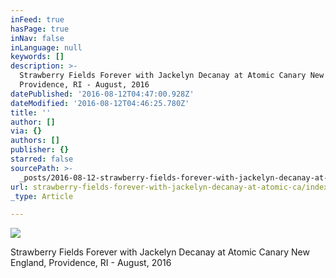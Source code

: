 ```yaml
---
inFeed: true
hasPage: true
inNav: false
inLanguage: null
keywords: []
description: >-
  Strawberry Fields Forever with Jackelyn Decanay at Atomic Canary New England,
  Providence, RI - August, 2016
datePublished: '2016-08-12T04:47:00.928Z'
dateModified: '2016-08-12T04:46:25.780Z'
title: ''
author: []
via: {}
authors: []
publisher: {}
starred: false
sourcePath: >-
  _posts/2016-08-12-strawberry-fields-forever-with-jackelyn-decanay-at-atomic-ca.md
url: strawberry-fields-forever-with-jackelyn-decanay-at-atomic-ca/index.html
_type: Article

---
```

![](https://the-grid-user-content.s3-us-west-2.amazonaws.com/15a28e07-ae04-45d1-b29c-33f39be7eca9.jpg)

Strawberry Fields Forever with Jackelyn Decanay at Atomic Canary New England, Providence, RI - August, 2016